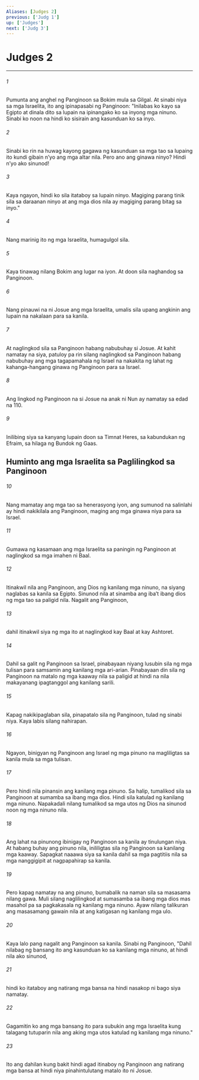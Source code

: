 ```yaml
---
Aliases: [Judges 2]
previous: ['Judg 1']
up: ['Judges']
next: ['Judg 3']
---
```

# Judges 2

***

###### 1
Pumunta ang anghel ng Panginoon sa Bokim mula sa Gilgal. At sinabi niya sa mga Israelita, ito ang ipinapasabi ng Panginoon: "Inilabas ko kayo sa Egipto at dinala dito sa lupain na ipinangako ko sa inyong mga ninuno. Sinabi ko noon na hindi ko sisirain ang kasunduan ko sa inyo. 

###### 2
Sinabi ko rin na huwag kayong gagawa ng kasunduan sa mga tao sa lupaing ito kundi gibain nʼyo ang mga altar nila. Pero ano ang ginawa ninyo? Hindi nʼyo ako sinunod! 

###### 3
Kaya ngayon, hindi ko sila itataboy sa lupain ninyo. Magiging parang tinik sila sa daraanan ninyo at ang mga dios nila ay magiging parang bitag sa inyo." 

###### 4
Nang marinig ito ng mga Israelita, humagulgol sila. 

###### 5
Kaya tinawag nilang Bokim ang lugar na iyon. At doon sila naghandog sa Panginoon. 

###### 6
Nang pinauwi na ni Josue ang mga Israelita, umalis sila upang angkinin ang lupain na nakalaan para sa kanila. 

###### 7
At naglingkod sila sa Panginoon habang nabubuhay si Josue. At kahit namatay na siya, patuloy pa rin silang naglingkod sa Panginoon habang nabubuhay ang mga tagapamahala ng Israel na nakakita ng lahat ng kahanga-hangang ginawa ng Panginoon para sa Israel. 

###### 8
Ang lingkod ng Panginoon na si Josue na anak ni Nun ay namatay sa edad na 110. 

###### 9
Inilibing siya sa kanyang lupain doon sa Timnat Heres, sa kabundukan ng Efraim, sa hilaga ng Bundok ng Gaas.

## Huminto ang mga Israelita sa Paglilingkod sa Panginoon 

###### 10
Nang mamatay ang mga tao sa henerasyong iyon, ang sumunod na salinlahi ay hindi nakikilala ang Panginoon, maging ang mga ginawa niya para sa Israel. 

###### 11
Gumawa ng kasamaan ang mga Israelita sa paningin ng Panginoon at naglingkod sa mga imahen ni Baal. 

###### 12
Itinakwil nila ang Panginoon, ang Dios ng kanilang mga ninuno, na siyang naglabas sa kanila sa Egipto. Sinunod nila at sinamba ang ibaʼt ibang dios ng mga tao sa paligid nila. Nagalit ang Panginoon, 

###### 13
dahil itinakwil siya ng mga ito at naglingkod kay Baal at kay Ashtoret. 

###### 14
Dahil sa galit ng Panginoon sa Israel, pinabayaan niyang lusubin sila ng mga tulisan para samsamin ang kanilang mga ari-arian. Pinabayaan din sila ng Panginoon na matalo ng mga kaaway nila sa paligid at hindi na nila makayanang ipagtanggol ang kanilang sarili. 

###### 15
Kapag nakikipaglaban sila, pinapatalo sila ng Panginoon, tulad ng sinabi niya. Kaya labis silang nahirapan. 

###### 16
Ngayon, binigyan ng Panginoon ang Israel ng mga pinuno na magliligtas sa kanila mula sa mga tulisan. 

###### 17
Pero hindi nila pinansin ang kanilang mga pinuno. Sa halip, tumalikod sila sa Panginoon at sumamba sa ibang mga dios. Hindi sila katulad ng kanilang mga ninuno. Napakadali nilang tumalikod sa mga utos ng Dios na sinunod noon ng mga ninuno nila. 

###### 18
Ang lahat na pinunong ibinigay ng Panginoon sa kanila ay tinulungan niya. At habang buhay ang pinuno nila, inililigtas sila ng Panginoon sa kanilang mga kaaway. Sapagkat naaawa siya sa kanila dahil sa mga pagtitiis nila sa mga nanggigipit at nagpapahirap sa kanila. 

###### 19
Pero kapag namatay na ang pinuno, bumabalik na naman sila sa masasama nilang gawa. Muli silang naglilingkod at sumasamba sa ibang mga dios mas masahol pa sa pagkakasala ng kanilang mga ninuno. Ayaw nilang talikuran ang masasamang gawain nila at ang katigasan ng kanilang mga ulo. 

###### 20
Kaya lalo pang nagalit ang Panginoon sa kanila. Sinabi ng Panginoon, "Dahil nilabag ng bansang ito ang kasunduan ko sa kanilang mga ninuno, at hindi nila ako sinunod, 

###### 21
hindi ko itataboy ang natirang mga bansa na hindi nasakop ni bago siya namatay. 

###### 22
Gagamitin ko ang mga bansang ito para subukin ang mga Israelita kung talagang tutuparin nila ang aking mga utos katulad ng kanilang mga ninuno." 

###### 23
Ito ang dahilan kung bakit hindi agad itinaboy ng Panginoon ang natirang mga bansa at hindi niya pinahintulutang matalo ito ni Josue.
